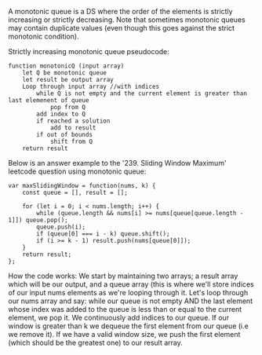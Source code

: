 A monotonic queue is a DS where the order of the elements is strictly increasing or strictly decreasing. Note that sometimes monotonic queues may contain
duplicate values (even though this goes against the strict monotonic condition).

Strictly increasing monotonic queue pseudocode:
```
function monotonicQ (input array)
    let Q be monotonic queue
    let result be output array
    Loop through input array //with indices
        while Q is not empty and the current element is greater than last elemenent of queue 
            pop from Q
        add index to Q
        if reached a solution 
            add to result
        if out of bounds
            shift from Q
    return result
```

Below is an answer example to the '239. Sliding Window Maximum' leetcode question using monotonic queue:


```
var maxSlidingWindow = function(nums, k) {
    const queue = [], result = [];
    
    for (let i = 0; i < nums.length; i++) {
        while (queue.length && nums[i] >= nums[queue[queue.length - 1]]) queue.pop();
        queue.push(i);
        if (queue[0] === i - k) queue.shift();
        if (i >= k - 1) result.push(nums[queue[0]]);
    }
    return result;    
};
```
How the code works: We start by maintaining two arrays; a result array which will be our output, and a queue array (this is where we'll store indices of 
our input nums elements as we're looping through it.
Let's loop through our nums array and say: while our queue is not empty AND the last element whose index was added to the queue is less than or equal to 
the current element, we pop it. 
We continuously add indices to our queue.
If our window is greater than k we dequeue the first element from our queue (i.e we remove it).
If we have a valid window size, we push the first element (which should be the greatest one) to our result array.
